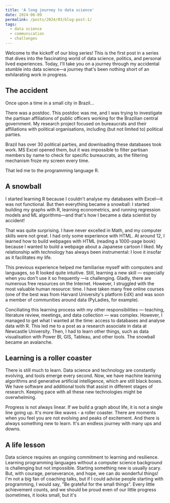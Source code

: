 ```yaml
---
title: 'A long journey to data science'
date: 2024-06-09
permalink: /posts/2024/03/blog-post-1/
tags:
  - data science
  - communication
  - challenges
---
```



Welcome to the kickoff of our blog series! This is the first post in a series that dives into the fascinating world of data science, politics, and personal lived experiences. Today, I'll take you on a journey through my accidental stumble into data science—a journey that's been nothing short of an exhilarating work in progress.

The accident
------
Once upon a time in a small city in Brazil...

There was a postdoc. This postdoc was me, and I was trying to investigate the partisan affiliations of public officers working for the Brazilian central government. My research project focused on bureaucrats and their affiliations with political organisations, including (but not limited to) political parties. 

Brazil has over 30 political parties, and downloading these databases took work. MS Excel opened them, but it was impossible to filter partisan members by name to check for specific bureaucrats, as the filtering mechanism froze my screen every time.

That led me to the programming language R.

A snowball
------
I started learning R because I couldn't analyse my databases with Excel—it was not functional. But then everything became a snowball: I started building my graphs with R, learning econometrics, and running regression models and ML algorithms—and that's how I became a data scientist by accident!

That was quite surprising. I have never excelled in Math, and my computer skills were not great. I had only some experience with HTML. At around 12, I learned how to build webpages with HTML (reading a 1000-page book) because I wanted to build a webpage about a Japanese cartoon I liked. My relationship with technology has always been instrumental: I love it insofar as it facilitates my life.

This previous experience helped me familiarise myself with computers and languages, so R looked quite intuitive. Still, learning a new skill — especially when you don't use it so frequently —is challenging. Gladly, there are numerous free resources on the Internet. However, I struggled with the most valuable human resource: time. I have taken many free online courses (one of the best was from Harvard University's platform EdX) and was soon a member of communities around data (PyLadies, for example). 

Conciliating this learning process with my other responsibilities — teaching, literature review, meetings, and data collection — was complex. However, I managed to get what I wanted at the time: access to databases and analyse data with R. This led me to a post as a research associate in data at Newcastle University. Then, I had to learn other things, such as data visualisation with Power BI, GIS, Tableau, and other tools. The snowball became an avalanche.

Learning is a roller coaster
------
There is still much to learn. Data science and technology are constantly evolving, and tools emerge every second. Now, we have machine learning algorithms and generative artificial intelligence, which are still black boxes. We have software and additional tools that assist in different stages of research. Keeping pace with all these new technologies might be overwhelming. 

Progress is not always linear. If we build a graph about life, it is not a single line going up. It's more like waves - a roller coaster. There are moments when you feel you are not evolving and peaks of excitement. And there is always something new to learn. It's an endless journey with many ups and downs. 

A life lesson
------
Data science requires an ongoing commitment to learning and resilience. Learning programming languages without a computer science background is challenging but not impossible. Starting something new is usually scary. But, with courage, perseverance, and hope, we can do wonderful things! I'm not a big fan of coaching talks, but if I could advise people starting with programming, I would say, "Be grateful for the small things". Every little achievement counts, and we should be proud even of our little progress (sometimes, it looks small, but it's 
